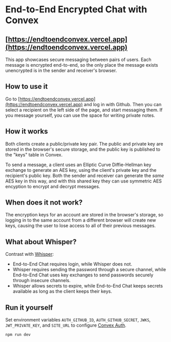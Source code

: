 # End-to-End Encrypted Chat with Convex

## [https://endtoendconvex.vercel.app](https://endtoendconvex.vercel.app)

This app showcases secure messaging between pairs of users.
Each message is encrypted end-to-end, so the only place the message exists
unencrypted is in the sender and receiver's browser.

## How to use it

Go to [https://endtoendconvex.vercel.app](https://endtoendconvex.vercel.app)
and log in with Github. Then you can select a recipient on the left side of the
page, and start messaging them. If you message yourself, you can use the space
for writing private notes.

## How it works

Both clients create a public/private key pair. The public and private key are
stored in the browser's secure storage, and the public key is published to
the "keys" table in Convex.

To send a message, a client uses an Elliptic Curve Diffie-Hellman key exchange
to generate an AES key, using the client's private key and the recipient's
public key. Both the sender and receiver can generate the *same* AES key in this
way, and with this shared key they can use symmetric AES encyption to encrypt
and decrypt messages.

## When does it not work?

The encryption keys for an account are stored in the browser's storage,
so logging in to the same account from a different browser will create new
keys, causing the user to lose access to all of their previous messages.

## What about Whisper?

Contrast with
[Whisper](https://stack.convex.dev/end-to-end-encryption-with-convex):

- End-to-End Chat requires login, while Whisper does not.
- Whisper requires sending the password through a secure channel, while End-to-End Chat uses key exchanges to send passwords securely through insecure channels.
- Whisper allows secrets to expire, while End-to-End Chat keeps secrets available as long as the client keeps their keys.

## Run it yourself

Set environment variables `AUTH_GITHUB_ID`, `AUTH_GITHUB_SECRET`, `JWKS`,
`JWT_PRIVATE_KEY`, and `SITE_URL` to configure
[Convex Auth](https://docs.convex.dev/auth/convex-auth).

```
npm run dev
```
